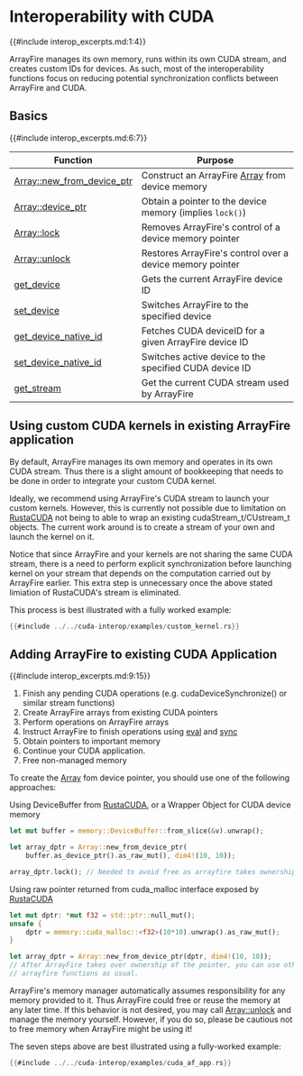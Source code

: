 # Interoperability with CUDA

{{#include interop_excerpts.md:1:4}}

ArrayFire manages its own memory, runs within its own CUDA stream, and creates custom IDs for
devices. As such, most of the interoperability functions focus on reducing potential synchronization
conflicts between ArrayFire and CUDA.

## Basics

{{#include interop_excerpts.md:6:7}}

| Function                           | Purpose                                                   |
|------------------------------------|-----------------------------------------------------------|
| [Array::new\_from\_device\_ptr][1] | Construct an ArrayFire [Array][14] from device memory     |
| [Array::device\_ptr][2]            | Obtain a pointer to the device memory (implies `lock()`)  |
| [Array::lock][3]                   | Removes ArrayFire's control of a device memory pointer    |
| [Array::unlock][4]                 | Restores ArrayFire's control over a device memory pointer |
| [get\_device][5]                   | Gets the current ArrayFire device ID                      |
| [set\_device][6]                   | Switches ArrayFire to the specified device                |
| [get\_device\_native\_id][7]       | Fetches CUDA deviceID for a given ArrayFire device ID     |
| [set\_device\_native\_id][8]       | Switches active device to the specified CUDA device ID    |
| [get\_stream][9]                   | Get the current CUDA stream used by ArrayFire             |

## Using custom CUDA kernels in existing ArrayFire application

By default, ArrayFire manages its own memory and operates in its own CUDA stream. Thus there is a
slight amount of bookkeeping that needs to be done in order to integrate your custom CUDA kernel.

Ideally, we recommend using ArrayFire's CUDA stream to launch your custom kernels. However, this
is currently not possible due to limitation on [RustaCUDA][10] not being to able to wrap an
existing cudaStream\_t/CUstream\_t objects. The current work around is to create a stream of your
own and launch the kernel on it.

Notice that since ArrayFire and your kernels are not sharing the same CUDA stream, there is a need
to perform explicit synchronization before launching kernel on your stream that depends on the
computation carried out by ArrayFire earlier. This extra step is unnecessary once the above stated
limiation of RustaCUDA's stream is eliminated.

This process is best illustrated with a fully worked example:
```rust
{{#include ../../cuda-interop/examples/custom_kernel.rs}}
```

## Adding ArrayFire to existing CUDA Application

{{#include interop_excerpts.md:9:15}}

 1. Finish any pending CUDA operations (e.g. cudaDeviceSynchronize() or similar stream functions)
 2. Create ArrayFire arrays from existing CUDA pointers
 3. Perform operations on ArrayFire arrays
 4. Instruct ArrayFire to finish operations using [eval][11] and [sync][12]
 5. Obtain pointers to important memory
 6. Continue your CUDA application.
 7. Free non-managed memory

To create the [Array][14] fom device pointer, you should use one of the following approaches:

Using DeviceBuffer from [RustaCUDA][10], or a Wrapper Object for CUDA device memory
```rust
let mut buffer = memory::DeviceBuffer::from_slice(&v).unwrap();

let array_dptr = Array::new_from_device_ptr(
    buffer.as_device_ptr().as_raw_mut(), dim4!(10, 10));

array_dptr.lock(); // Needed to avoid free as arrayfire takes ownership
```

Using raw pointer returned from cuda\_malloc interface exposed by [RustaCUDA][10]
```rust
let mut dptr: *mut f32 = std::ptr::null_mut();
unsafe {
    dptr = memory::cuda_malloc::<f32>(10*10).unwrap().as_raw_mut();
}

let array_dptr = Array::new_from_device_ptr(dptr, dim4!(10, 10));
// After ArrayFire takes over ownership of the pointer, you can use other
// arrayfire functions as usual.
```

ArrayFire's memory manager automatically assumes responsibility for any memory provided to it.
Thus ArrayFire could free or reuse the memory at any later time. If this behavior is not desired,
you may call [Array::unlock][13] and manage the memory yourself. However, if you do so, please be
cautious not to free memory when ArrayFire might be using it!

The seven steps above are best illustrated using a fully-worked example:

```rust
{{#include ../../cuda-interop/examples/cuda_af_app.rs}}
```

[1]: http://arrayfire.org/arrayfire-rust/arrayfire/struct.Array.html#method.new_from_device_ptr
[2]: http://arrayfire.org/arrayfire-rust/arrayfire/struct.Array.html#method.device_ptr
[3]: http://arrayfire.org/arrayfire-rust/arrayfire/struct.Array.html#method.lock
[4]: http://arrayfire.org/arrayfire-rust/arrayfire/struct.Array.html#method.unlock
[5]: http://arrayfire.org/arrayfire-rust/arrayfire/fn.get_device.html
[6]: http://arrayfire.org/arrayfire-rust/arrayfire/fn.set_device.html
[7]: http://arrayfire.org/arrayfire-rust/af_cuda_interop/fn.get_device_native_id.html
[8]: http://arrayfire.org/arrayfire-rust/af_cuda_interop/fn.set_device_native_id.html
[9]: http://arrayfire.org/arrayfire-rust/af_cuda_interop/fn.get_stream.html
[10]: https://github.com/bheisler/RustaCUDA
[11]: http://arrayfire.org/arrayfire-rust/arrayfire/struct.Array.html#method.eval
[12]: http://arrayfire.org/arrayfire-rust/arrayfire/fn.sync.html
[13]: http://arrayfire.org/arrayfire-rust/arrayfire/struct.Array.html#method.unlock
[14]: http://arrayfire.org/arrayfire-rust/arrayfire/struct.Array.html
